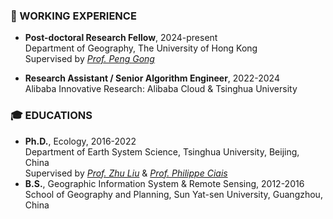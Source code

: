 ### 💼 WORKING EXPERIENCE
- **Post-doctoral Research Fellow**, 2024-present  
Department of Geography, The University of Hong Kong  
Supervised by *[Prof. Peng Gong](https://www.geog.hku.hk/p-gong)*

- **Research Assistant / Senior Algorithm Engineer**, 2022-2024  
Alibaba Innovative Research: Alibaba Cloud & Tsinghua University
  
  
### 🎓 EDUCATIONS
- **Ph.D.**, Ecology, 2016-2022  
Department of Earth System Science, Tsinghua University, Beijing, China  
Supervised by *[Prof. Zhu Liu](https://scholar.harvard.edu/zhu/home)* & *[Prof. Philippe Ciais](https://www.lsce.ipsl.fr/en/cycles-transferts/biogeo/pisp/philippe-ciais/)*
- **B.S.**, Geographic Information System & Remote Sensing, 2012-2016  
School of Geography and Planning, Sun Yat-sen University, Guangzhou, China
